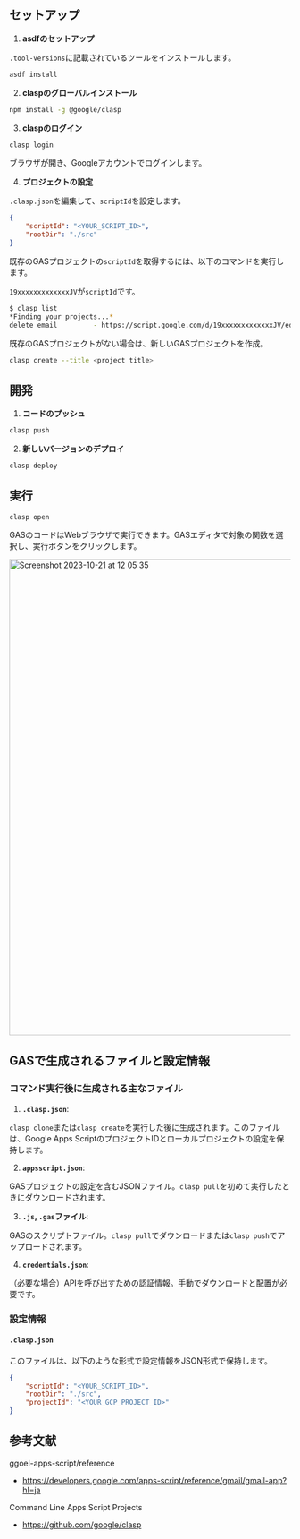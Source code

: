
## セットアップ

1. **asdfのセットアップ**

`.tool-versions`に記載されているツールをインストールします。

```bash
asdf install
```

2. **claspのグローバルインストール**

```bash
npm install -g @google/clasp
```

3. **claspのログイン**

```bash
clasp login
```

ブラウザが開き、Googleアカウントでログインします。

4. **プロジェクトの設定**

`.clasp.json`を編集して、`scriptId`を設定します。

```json
{
    "scriptId": "<YOUR_SCRIPT_ID>",
    "rootDir": "./src"
}
```

既存のGASプロジェクトの`scriptId`を取得するには、以下のコマンドを実行します。

`19xxxxxxxxxxxxxJV`が`scriptId`です。

```bash
$ clasp list
*Finding your projects...*
delete email         - https://script.google.com/d/19xxxxxxxxxxxxxJV/edit
```

既存のGASプロジェクトがない場合は、新しいGASプロジェクトを作成。

```bash
clasp create --title <project title>
```

## 開発

1. **コードのプッシュ**

```bash
clasp push
```

2. **新しいバージョンのデプロイ**

```bash
clasp deploy
```

## 実行

```
clasp open
```

GASのコードはWebブラウザで実行できます。GASエディタで対象の関数を選択し、実行ボタンをクリックします。

<img width="851" alt="Screenshot 2023-10-21 at 12 05 35" src="https://github.com/shuhei-fujita/gas/assets/38001967/b615d12d-cab3-48ab-b019-94fe727330d6">

## GASで生成されるファイルと設定情報

### コマンド実行後に生成される主なファイル

1. **`.clasp.json`**:

`clasp clone`または`clasp create`を実行した後に生成されます。このファイルは、Google Apps ScriptのプロジェクトIDとローカルプロジェクトの設定を保持します。

2. **`appsscript.json`**:

GASプロジェクトの設定を含むJSONファイル。`clasp pull`を初めて実行したときにダウンロードされます。

3. **`.js`, `.gas`ファイル**:

GASのスクリプトファイル。`clasp pull`でダウンロードまたは`clasp push`でアップロードされます。

4. **`credentials.json`**:

（必要な場合）APIを呼び出すための認証情報。手動でダウンロードと配置が必要です。

### 設定情報

#### `.clasp.json`

このファイルは、以下のような形式で設定情報をJSON形式で保持します。

```json
{
    "scriptId": "<YOUR_SCRIPT_ID>",
    "rootDir": "./src",
    "projectId": "<YOUR_GCP_PROJECT_ID>"
}
```

## 参考文献

ggoel-apps-script/reference
- https://developers.google.com/apps-script/reference/gmail/gmail-app?hl=ja

Command Line Apps Script Projects
- https://github.com/google/clasp
